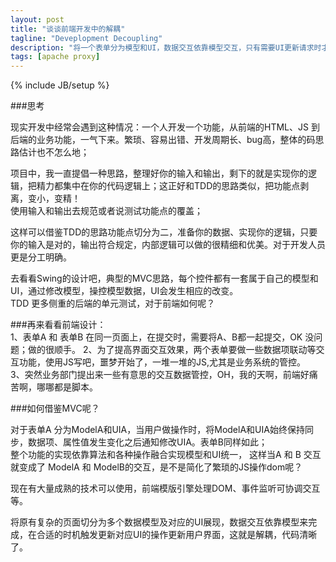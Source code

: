 ```yaml
---
layout: post
title: "谈谈前端开发中的解耦"
tagline: "Deveplopment Decoupling"
description: "将一个表单分为模型和UI，数据交互依靠模型交互，只有需要UI更新请求时才会更新视图。"
tags: [apache proxy]
---
```

{% include JB/setup %}

###思考


现实开发中经常会遇到这种情况：一个人开发一个功能，从前端的HTML、JS 到后端的业务功能，一气下来。繁琐、容易出错、开发周期长、bug高，整体的码思路估计也不怎么地；  

项目中，我一直提倡一种思路，整理好你的输入和输出，剩下的就是实现你的逻辑，把精力都集中在你的代码逻辑上；这正好和TDD的思路类似，把功能点剥离，变小，变精！  
使用输入和输出去规范或者说测试功能点的覆盖；    

这样可以借鉴TDD的思路功能点切分为二，准备你的数据、实现你的逻辑，只要你的输入是对的，输出符合规定，内部逻辑可以做的很精细和优美。对于开发人员更是分工明确。  

去看看Swing的设计吧，典型的MVC思路，每个控件都有一套属于自己的模型和UI，通过修改模型，操控模型数据，UI会发生相应的改变。  
TDD 更多侧重的后端的单元测试，对于前端如何呢？  

###再来看看前端设计：  
1、表单A 和 表单B 在同一页面上，在提交时，需要将A、B都一起提交，OK 没问题；做的很顺手。
2、为了提高界面交互效果，两个表单要做一些数据项联动等交互功能，使用JS写吧，噩梦开始了，一堆一堆的JS,尤其是业务系统的管控。  
3、突然业务部门提出来一些有意思的交互数据管控，OH，我的天啊，前端好痛苦啊，哪哪都是脚本。

###如何借鉴MVC呢？  

对于表单A 分为ModelA和UIA，当用户做操作时，将ModelA和UIA始终保持同步，数据项、属性值发生变化之后通知修改UIA。表单B同样如此；    
整个功能的实现依靠算法和各种操作融合实现模型和UI统一， 这样当A 和 B 交互就变成了 ModelA 和 ModelB的交互，是不是简化了繁琐的JS操作dom呢？   

现在有大量成熟的技术可以使用，前端模版引擎处理DOM、事件监听可协调交互等。  

将原有复杂的页面切分为多个数据模型及对应的UI展现，数据交互依靠模型来完成，在合适的时机触发更新对应UI的操作更新用户界面，这就是解耦，代码清晰了。
